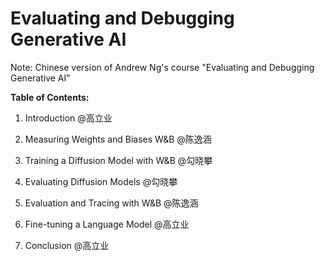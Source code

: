 # Evaluating and Debugging Generative AI

Note: Chinese version of Andrew Ng's course "Evaluating and Debugging Generative AI"

**Table of Contents:**

1. Introduction @高立业

2. Measuring Weights and Biases W&B @陈逸涵

3. Training a Diffusion Model with W&B @勾晓攀

4. Evaluating Diffusion Models @勾晓攀

5. Evaluation and Tracing with W&B @陈逸涵

6. Fine-tuning a Language Model @高立业

7. Conclusion @高立业